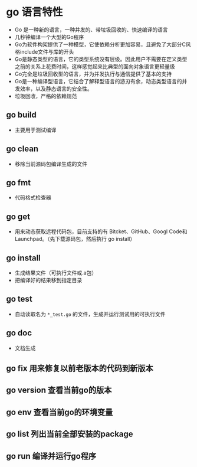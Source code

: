 # go 语言特性
* Go 是一种新的语言，一种并发的、带垃圾回收的、快速编译的语言
* 几秒钟编译一个大型的Go程序
* Go为软件构架提供了一种模型，它使依赖分析更加容易，且避免了大部分C风格include文件与库的开头
* Go是静态类型的语言，它的类型系统没有层级。因此用户不需要在定义类型之前的关系上花费时间，这样感觉起来比典型的面向对象语言更轻量级
* Go完全是垃圾回收型的语言，并为并发执行与通信提供了基本的支持
* Go是一种编译型语言，它结合了解释型语言的游刃有余，动态类型语言的并发效率，以及静态语言的安全性。
* 垃圾回收，严格的依赖规范

## go build
* 主要用于测试编译

## go clean
* 移除当前源码包编译生成的文件

## go fmt
* 代码格式检查器

## go get
* 用来动态获取远程代码包，目前支持的有 Bitcket、GitHub、Googl Code和Launchpad。（先下载源码包，然后执行 go install）

## go install
* 生成结果文件（可执行文件或.a包）
* 把编译好的结果移到指定目录

## go test
* 自动读取名为 `*_test.go` 的文件，生成并运行测试用的可执行文件

## go doc
* 文档生成

## go fix 用来修复以前老版本的代码到新版本
## go version 查看当前go的版本
## go env 查看当前go的环境变量
## go list 列出当前全部安装的package
## go run 编译并运行go程序
